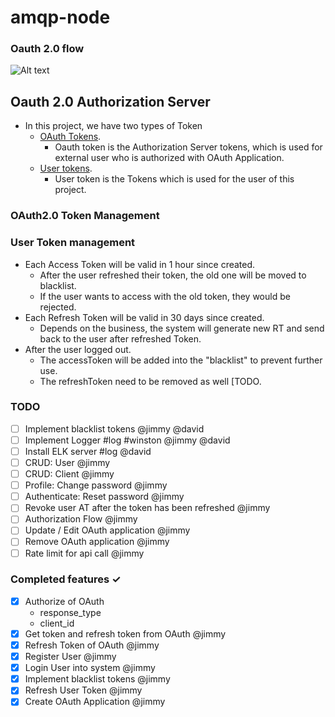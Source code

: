 # amqp-node

### Oauth 2.0 flow
![Alt text](oauth2-flow.png)

## Oauth 2.0 Authorization Server

- In this project, we have two types of Token
  - [OAuth Tokens](#oauth20-token-management).
    - Oauth token is the Authorization Server tokens, which is used for external user who is authorized with OAuth Application.
  - [User tokens](#user-token-management).
    - User token is the Tokens which is used for the user of this project.


### OAuth2.0 Token Management

### User Token management
- Each Access Token will be valid in 1 hour since created.
  - After the user refreshed their token, the old one will be moved to blacklist.
  - If the user wants to access with the old token, they would be rejected.
- Each Refresh Token will be valid in 30 days since created.
  - Depends on the business, the system will generate new RT and send back to the user after refreshed Token.
- After the user logged out.
  - The accessToken will be added into the "blacklist" to prevent further use.
  - The refreshToken need to be removed as well [TODO.

### TODO
- [ ] Implement blacklist tokens @jimmy @david
- [ ] Implement Logger #log #winston @jimmy @david
- [ ] Install ELK server #log @david
- [ ] CRUD: User @jimmy
- [ ] CRUD: Client @jimmy
- [ ] Profile: Change password @jimmy
- [ ] Authenticate: Reset password @jimmy
- [ ] Revoke user AT after the token has been refreshed @jimmy
- [ ] Authorization Flow @jimmy
- [ ] Update / Edit OAuth application @jimmy
- [ ] Remove OAuth application @jimmy
- [ ] Rate limit for api call @jimmy

### Completed features ✓
- [x] Authorize of OAuth
  - response_type
  - client_id
- [x] Get token and refresh token from OAuth @jimmy
- [x] Refresh Token of OAuth @jimmy
- [x] Register User @jimmy
- [x] Login User into system @jimmy
- [x] Implement blacklist tokens @jimmy
- [x] Refresh User Token @jimmy
- [x] Create OAuth Application @jimmy